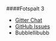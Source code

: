 ####Fotspalt 3

* [Gitter Chat](https://gitter.im/mosbth/design)
* [GitHub Issues](https://github.com/canax/anax-flat/issues)
* Bubblellibubb
